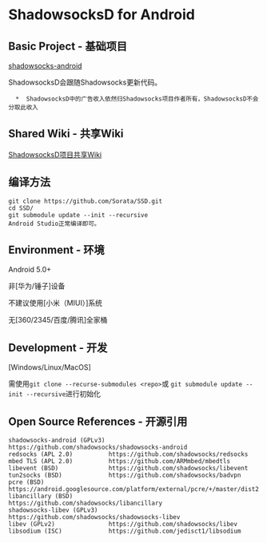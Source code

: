 # ShadowsocksD for Android

## Basic Project - 基础项目

[shadowsocks-android](https://github.com/shadowsocks/shadowsocks-android)

ShadowsocksD会跟随Shadowsocks更新代码。
```
  *  ShadowsocksD中的广告收入依然归Shadowsocks项目作者所有，ShadowsocksD不会分取此收入
```

## Shared Wiki - 共享Wiki

[ShadowsocksD项目共享Wiki](https://github.com/TheCGDF/SSD-Windows/wiki)

## 编译方法

```
git clone https://github.com/Sorata/SSD.git
cd SSD/
git submodule update --init --recursive
Android Studio正常编译即可。
```

## Environment - 环境

Android 5.0+

非\[华为/锤子\]设备

不建议使用\[小米（MIUI）\]系统

无\[360/2345/百度/腾讯\]全家桶

## Development - 开发

\[Windows/Linux/MacOS\]

需使用`git clone --recurse-submodules <repo>`或 `git submodule update --init --recursive`进行初始化

## Open Source References - 开源引用
```
shadowsocks-android (GPLv3) https://github.com/shadowsocks/shadowsocks-android
redsocks (APL 2.0)          https://github.com/shadowsocks/redsocks
mbed TLS (APL 2.0)          https://github.com/ARMmbed/mbedtls
libevent (BSD)              https://github.com/shadowsocks/libevent
tun2socks (BSD)             https://github.com/shadowsocks/badvpn
pcre (BSD)                  https://android.googlesource.com/platform/external/pcre/+/master/dist2
libancillary (BSD)          https://github.com/shadowsocks/libancillary
shadowsocks-libev (GPLv3)   https://github.com/shadowsocks/shadowsocks-libev
libev (GPLv2)               https://github.com/shadowsocks/libev
libsodium (ISC)             https://github.com/jedisct1/libsodium
```
